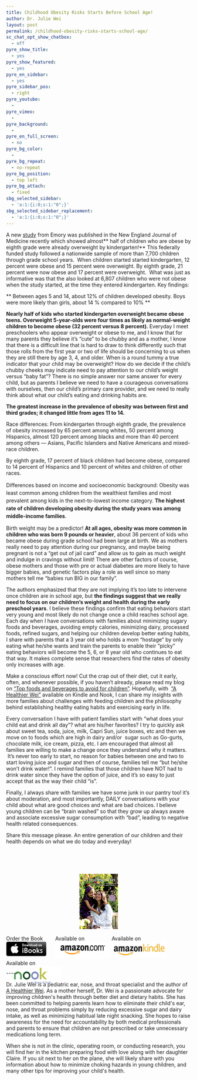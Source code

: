 ```yaml
---
title: Childhood Obesity Risks Starts Before School Age!
author: Dr. Julie Wei
layout: post
permalink: /childhood-obesity-risks-starts-school-age/
sc_chat_opt_show_chatbox:
  - off
pyre_show_title:
  - yes
pyre_show_featured:
  - yes
pyre_en_sidebar:
  - yes
pyre_sidebar_pos:
  - right
pyre_youtube:
  - 
pyre_vimeo:
  - 
pyre_background:
  - 
pyre_en_full_screen:
  - no
pyre_bg_color:
  - 
pyre_bg_repeat:
  - no-repeat
pyre_bg_position:
  - top left
pyre_bg_attach:
  - fixed
sbg_selected_sidebar:
  - 'a:1:{i:0;s:1:"0";}'
sbg_selected_sidebar_replacement:
  - 'a:1:{i:0;s:1:"0";}'
---
```

A new [study][1] from Emory was published in the New England Journal of Medicine recently which showed almost** half of children who are obese by eighth grade were already overweight by kindergarten!** This federally funded study followed a nationwide sample of more than 7,700 children through grade school years.  When children started started kindergarten, 12 percent were obese and 15 percent were overweight. By eighth grade, 21 percent were now obese and 17 percent were overweight.  What was just as informative was that the also looked at 6,807 children who were not obese when the study started, at the time they entered kindergarten. Key findings:

** Between ages 5 and 14, about 12% of children developed obesity. Boys were more likely than girls, about 14 % compared to 10% **

<p id="yui_3_9_1_1_1391074931266_4387">
  <strong>Nearly half of kids who started kindergarten overweight became obese teens. Overweight 5-year-olds were four times as likely as normal-weight children to become obese (32 percent versus 8 percent). </strong>Everyday I meet preschoolers who appear overweight or obese to me, and I know that for many parents they believe it&#8217;s &#8220;cute&#8221; to be chubby and as a mother, I know that there is a difficult line that is hard to draw to think differently such that those rolls from the first year or two of life should be concerning to us when they are still there by age 3, 4, and older. When is a round tummy a true indicator that your child may be overweight? How do we decide if the child&#8217;s chubby cheeks may indicate need to pay attention to our child&#8217;s weight versus &#8220;baby fat&#8221;? There is no simple answer nor same answer for every child, but as parents I believe we need to have a courageous conversations with ourselves, then our child&#8217;s primary care provider, and we need to really think about what our child&#8217;s eating and drinking habits are.
</p>

<p id="yui_3_9_1_1_1391074931266_4421">
  <strong>The greatest increase in the prevalence of obesity was between first and third grades; it changed little from ages 11 to 14.</strong>
</p>

<p id="yui_3_9_1_1_1391074931266_4431">
  Race differences: From kindergarten through eighth grade, the prevalence of obesity increased by 65 percent among whites, 50 percent among Hispanics, almost 120 percent among blacks and more than 40 percent among others — Asians, Pacific Islanders and Native Americans and mixed-race children.
</p>

By eighth grade, 17 percent of black children had become obese, compared to 14 percent of Hispanics and 10 percent of whites and children of other races.

<div>
  <span style="line-height: 1.5em;">Differences based on income and socioeconomic background: Obesity was least common among children from the wealthiest families and most prevalent among kids in the next-to-lowest income category. <strong>The highest rate of children developing obesity during the study years was among middle-income families</strong>.</span>
</div>

Birth weight may be a predictor! **At all ages, obesity was more common in children who was born 9 pounds or heavier**, about 36 percent of kids who became obese during grade school had been large at birth. We as mothers really need to pay attention during our pregnancy, and maybe being pregnant is not a &#8220;get out of jail card&#8221; and allow us to gain as much weight and indulge in cravings without limit! There are other factors of course, obese mothers and those with pre or actual diabetes are more likely to have bigger babies, and genetic factors play a role as well since so many mothers tell me &#8220;babies run BIG in our family&#8221;.

<p id="yui_3_9_1_1_1391074931266_4462">
  The authors emphasized that they are not implying it&#8217;s too late to intervene once children are in school age, but <strong>the findings suggest that we really need to focus on our children&#8217;s weight and health during the early preschool years</strong>. I believe these findings confirm that eating behaviors start very young and most likely do not change once a child reaches school age. Each day when I have conversations with families about minimizing sugary foods and beverages, avoiding empty calories, minimizing dairy, processed foods, refined sugars, and helping our children develop better eating habits, I share with parents that a 3 year old who holds a mom &#8220;hostage&#8221; by only eating what he/she wants and train the parents to enable their &#8220;picky&#8221; eating behaviors will become the 5, 6, or 8 year old who continues to eat that way. It makes complete sense that researchers find the rates of obesity only increases with age.
</p>

Make a conscious effort now! Cut the crap out of their diet, cut it early, often, and whenever possible, if you haven&#8217;t already, please read my blog on [&#8220;Top foods and beverages to avoid for children&#8221;][2]. Hopefully, with  [&#8220;A Healthier Wei&#8221;][3] available on Kindle and Nook, I can share my insights with more families about challenges with feeding children and the philosophy behind establishing healthy eating habits and exercising early in life.

Every conversation I have with patient families start with &#8220;what does your child eat and drink all day&#8221;? what are his/her favorites? I try to quickly ask about sweet tea, soda, juice, milk, Capri Sun, juice boxes, etc and then we move on to foods which are high in dairy and/or  sugar such as Go-gurts, chocolate milk, ice cream, pizza, etc. I am encouraged that almost all families are willing to make a change once they understand why it matters.  It&#8217;s never too early to start, no reason for babies between one and two to start loving juice and sugar and then of course, families tell me &#8220;but he/she won&#8217;t drink water!&#8221;. I remind families that those children have NOT had to drink water since they have the option of juice, and it&#8217;s so easy to just accept that as the way their child &#8220;is&#8221;.

Finally, I always share with families we have some junk in our pantry too! it&#8217;s about moderation, and most importantly, DAILY conversations with your child about what are good choices and what are bad choices. I believe young children can be &#8220;brain washed&#8221; so that they grow up always aware and associate excessive sugar consumption with &#8220;bad&#8221;, leading to negative health related consequences.

Share this message please. An entire generation of our children and their health depends on what we do today and everyday!

<span style="line-height: 1.5em;"> </span>

&nbsp;

<span style="width:105px;display:table;margin:0 auto;"><a href="the-book/"><img src="/wp-content/uploads/2014/04/AHealthierWei_cover_150.png" /></a></span>

<p style="height:80px">
  <span style="width:130px;display:inline-block;vertical-align:top;"> Order the Book <a href="https://itunes.apple.com/us/book/a-healthier-wei/id806784060?ls=1&mt=11#" target="_blank" > <img class="size-full wp-image-944" alt="Apple iBooks" title="Apple iBooks" src="/wp-content/uploads/2014/02/Download_on_iBooks_Badge_US-UK_110x40_090513.png" width="110" height="40" /></a> </span> <span style="width:150px;display:inline-block;vertical-align:top;">Available on <a href="http://amzn.to/1fSNqeb" target="_blank" > <img class="size-full wp-image-945" alt="Amazon.com" title="Amazon.com" src="/wp-content/uploads/2014/02/amazon_com_logo_160.jpg" width="160" height="47" /> </a> </span> <span  style="width:150px;display:inline-block;vertical-align:top;">Available on <a href="http://amzn.to/1eHEfNl" target="_blank" > <img class="size-full wp-image-946" alt="Amazon Kindle" title="Amazon Kindle" src="/wp-content/uploads/2014/02/kindle_logo_160.jpg" width="160" height="43" /> </a> </span> <span style="width:150px;display:inline-block;vertical-align:top;">Available on <a href="http://www.barnesandnoble.com/w/a-healthier-wei-julie-wei/1118260302?ean=2940148244592&itm=1&usri=2940148244592" target="_blank" > <img class="size-full wp-image-947" alt="Nook" title="Nook" src="/wp-content/uploads/2014/02/nook_logo_160.png" width="160" height="52" /></a> </span>
</p>

\-----

Dr. Julie Wei is a pediatric ear, nose, and throat specialist and the author of [A Healthier Wei][4]. As a mother herself, Dr. Wei is a passionate advocate for improving children's health through better diet and dietary habits. She has been committed to helping parents learn how to eliminate their child's ear, nose, and throat problems simply by reducing excessive sugar and dairy intake, as well as minimizing habitual late night snacking. She hopes to raise awareness for the need for accountability by both medical professionals and parents to ensure that children are not prescribed or take unnecessary medications long term. 

When she is not in the clinic, operating room, or conducting research, you will find her in the kitchen preparing food with love along with her daughter Claire. If you sit next to her on the plane, she will likely share with you information about how to minimize choking hazards in young children, and many other tips for improving your child's health.

 [1]: http://news.yahoo.com/study-kids-39-obesity-risk-starts-school-age-220118716.html
 [2]: top-foods-and-beverages-i-avoid-at-grocery-stores/ "Top Foods and Beverages to Avoid for Children"
 [3]: the-book/ "The Book"
 [4]: the-book